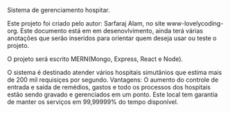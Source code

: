 Sistema de gerenciamento hospitar.

Este projeto foi criado pelo autor: Sarfaraj Alam, no site www-lovelycoding-org. 
    Este documento está em em desenovlvimento, ainda terá várias anotações que serão 
inseridos para orientar quem deseja usar ou teste o projeto.

O projeto será escrito MERN(Mongo, Express, React e Node).

O sistema é destinado atender vários hospitais simutânios que estima mais
de 200 mil requisiçes por segundo. Vantagens: O aumento do controle de entrada e saída de remédios, 
gastos e todo os processos dos hospitais estão sendo gravado e gerenciados em um ponto. Este local tem garantia de manter os serviços em 99,99999% do tempo disponível.  
